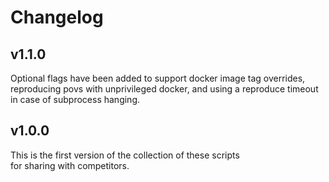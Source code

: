 # Changelog

## v1.1.0

Optional flags have been added to support docker image tag
overrides, reproducing povs with unprivileged docker, and
using a reproduce timeout in case of subprocess hanging.

## v1.0.0

This is the first version of the collection of these scripts  
for sharing with competitors.
